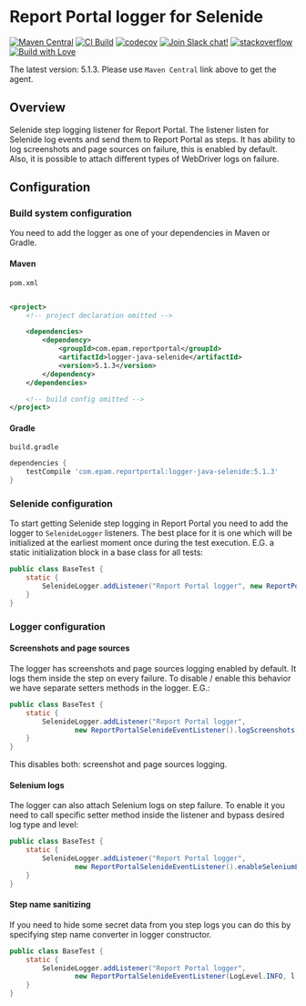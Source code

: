 # Report Portal logger for Selenide

[![Maven Central](https://img.shields.io/maven-central/v/com.epam.reportportal/logger-java-selenide.svg?label=Maven%20Central)](https://search.maven.org/search?q=g:%22com.epam.reportportal%22%20AND%20a:%22logger-java-selenide%22)
[![CI Build](https://github.com/reportportal/logger-java-selenide/actions/workflows/ci.yml/badge.svg)](https://github.com/reportportal/agent-java-selenide/actions/workflows/ci.yml)
[![codecov](https://codecov.io/gh/reportportal/logger-java-selenide/branch/develop/graph/badge.svg?token=auT9sla0dF)](https://codecov.io/gh/reportportal/logger-java-selenide)
[![Join Slack chat!](https://slack.epmrpp.reportportal.io/badge.svg)](https://slack.epmrpp.reportportal.io/)
[![stackoverflow](https://img.shields.io/badge/reportportal-stackoverflow-orange.svg?style=flat)](http://stackoverflow.com/questions/tagged/reportportal)
[![Build with Love](https://img.shields.io/badge/build%20with-❤%EF%B8%8F%E2%80%8D-lightgrey.svg)](http://reportportal.io?style=flat)

The latest version: 5.1.3. Please use `Maven Central` link above to get the agent.

## Overview

Selenide step logging listener for Report Portal. The listener listen for Selenide log events and send them to Report Portal as steps.
It has ability to log screenshots and page sources on failure, this is enabled by default. Also, it is possible to attach different types of
WebDriver logs on failure.

## Configuration

### Build system configuration

You need to add the logger as one of your dependencies in Maven or Gradle.

#### Maven

`pom.xml`

```xml

<project>
    <!-- project declaration omitted -->

    <dependencies>
        <dependency>
            <groupId>com.epam.reportportal</groupId>
            <artifactId>logger-java-selenide</artifactId>
            <version>5.1.3</version>
        </dependency>
    </dependencies>

    <!-- build config omitted -->
</project>
```

#### Gradle

`build.gradle`

```groovy
dependencies {
    testCompile 'com.epam.reportportal:logger-java-selenide:5.1.3'
}
```

### Selenide configuration

To start getting Selenide step logging in Report Portal you need to add the logger to `SelenideLogger` listeners. The best
place for it is one which will be initialized at the earliest moment once during the test execution. E.G. a static initialization block in a
base class for all tests:

```java
public class BaseTest {
	static {
		SelenideLogger.addListener("Report Portal logger", new ReportPortalSelenideEventListener());
	}
}
```

### Logger configuration

#### Screenshots and page sources

The logger has screenshots and page sources logging enabled by default. It logs them inside the step on every failure. To disable / enable
this behavior we have separate setters methods in the logger.
E.G.:
```java
public class BaseTest {
	static {
		SelenideLogger.addListener("Report Portal logger", 
                new ReportPortalSelenideEventListener().logScreenshots(false).logPageSources(false));
	}
}
```
This disables both: screenshot and page sources logging.

#### Selenium logs

The logger can also attach Selenium logs on step failure. To enable it you need to call specific setter method inside the listener and
bypass desired log type and level:
```java
public class BaseTest {
	static {
		SelenideLogger.addListener("Report Portal logger",
				new ReportPortalSelenideEventListener().enableSeleniumLogs(LogType.BROWSER, Level.FINER));
	}
}
```

#### Step name sanitizing

If you need to hide some secret data from you step logs you can do this by specifying step name converter in logger constructor.
```java
public class BaseTest {
	static {
		SelenideLogger.addListener("Report Portal logger", 
                new ReportPortalSelenideEventListener(LogLevel.INFO, l -> l.replaceAll("secret_token=[^&]*", "secret_token=<removed>")));
	}
}
```

